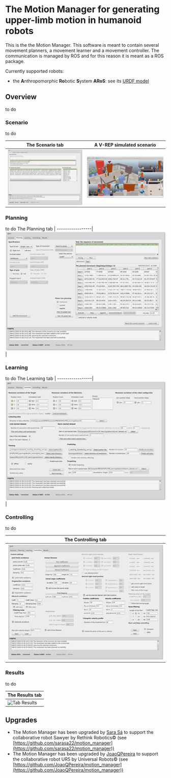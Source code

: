 # The Motion Manager for generating upper-limb motion in humanoid robots 
This is the the Motion Manager. This software is meant to contain several movement planners, a movement learner and a movement controller. The communication is managed by ROS and for this reason it is meant as a ROS package.  

Currently supported robots:
* the **A**nthropomorphic **Ro**botic **S**ystem **ARoS**: see its [URDF model](https://github.com/zohannn/aros_description)

## Overview
to do

### Scenario
to do

The Scenario tab | A V-REP simulated scenario
------------ | -------------
![Tab Scenario](/resources/images/scenario.png) | ![V-REP](/resources/images/vrep.png)


### Planning
to do
The Planning tab |
-----------------|
![Tab Planning](/resources/images/plan.png) |

### Learning
to do
The Learning tab |
-----------------|
![Tab Learning](/resources/images/learn.png) |

### Controlling
to do

The Controlling tab |
--------------------|
![Tab Controlling](/resources/images/control.png) |

### Results
to do

The Results tab |
--------------------|
![Tab Results](/resources/images/results.png) |

## Upgrades
* The Motion Manager has been upgraded by [Sara Sá](https://github.com/sarasa22) to support the collaborative robot Sawyer by Rethink Robotics&copy; (see [https://github.com/sarasa22/motion_manager](https://github.com/sarasa22/motion_manager))  
* The Motion Manager has been upgraded by [JoaoQPereira](https://github.com/JoaoQPereira) to support the collaborative robot UR5 by Universal Robots&copy; (see [https://github.com/JoaoQPereira/motion_manager](https://github.com/JoaoQPereira/motion_manager)) 

